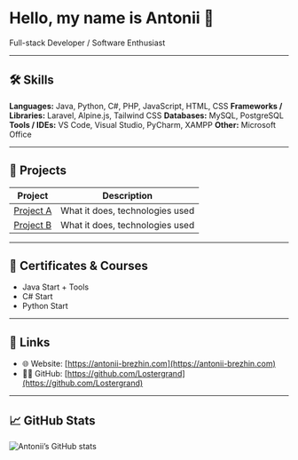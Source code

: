 # Hello, my name is Antonii 👋

Full-stack Developer / Software Enthusiast

---

## 🛠 Skills

**Languages:** Java, Python, C#, PHP, JavaScript, HTML, CSS
**Frameworks / Libraries:** Laravel, Alpine.js, Tailwind CSS
**Databases:** MySQL, PostgreSQL
**Tools / IDEs:** VS Code, Visual Studio, PyCharm, XAMPP
**Other:** Microsoft Office

---

## 🚀 Projects

| Project           | Description                     |
| ----------------- | ------------------------------- |
| [Project A](link) | What it does, technologies used |
| [Project B](link) | What it does, technologies used |

---

## 📜 Certificates & Courses

* Java Start + Tools
* C# Start
* Python Start

---

## 🔗 Links

* 🌐 Website: [https://antonii-brezhin.com](https://antonii-brezhin.com)
* 🧑‍💻 GitHub: [https://github.com/Lostergrand](https://github.com/Lostergrand)

---

## 📈 GitHub Stats

![Antonii’s GitHub stats](https://github-readme-stats.vercel.app/api?username=Lostergrand\&show_icons=true\&theme=tokyonight)
